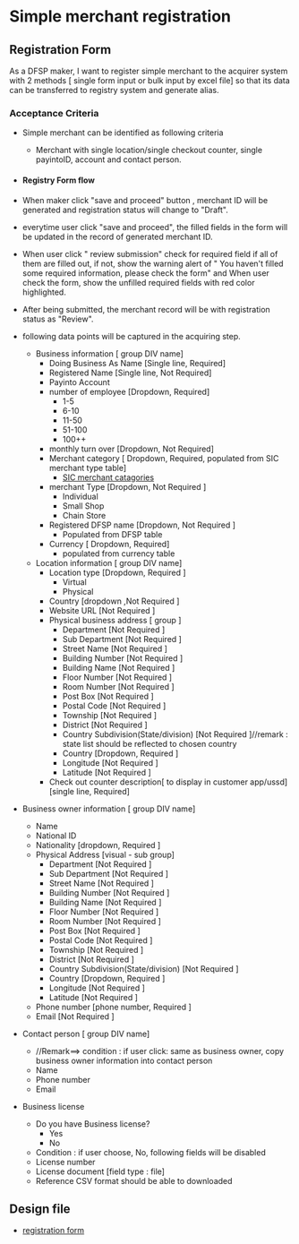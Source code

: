 # Simple merchant registration 
## Registration Form 
As a DFSP maker, I want to register simple merchant to the acquirer system with 2 methods [ single form input or bulk input by excel file] so that its data can be transferred to registry system and generate alias. 

### Acceptance Criteria

* Simple merchant can be identified as following criteria
    * Merchant with single location/single checkout counter, single payintoID, account and contact person. 

* #### Registry Form flow

* When maker click "save and proceed" button , merchant ID will be generated and registration status will change to "Draft".
* everytime user click "save and proceed", the filled fields in the form will be updated in the record of generated merchant ID.
* When user click " review submission" check for required field if all of them are filled out, if not, show the warning alert of " You haven't filled some required information, please check the form" and When user check the form, show the unfilled required fields with red color highlighted. 
* After being submitted, the merchant record will be with registration status as "Review".  

* following data points will be captured in the acquiring step.

    * Business information  [ group DIV name]
        * Doing Business As Name  [Single line, Required]
        * Registered Name [Single line, Not Required]
        * Payinto Account
        * number of employee [Dropdown, Required]
            * 1-5 
            * 6-10 
            * 11-50 
            * 51-100 
            * 100++ 
        * monthly turn over [Dropdown, Not Required]
        * Merchant category  [ Dropdown, Required, populated from SIC merchant type table] 
            * [SIC merchant catagories](https://resources.companieshouse.gov.uk/sic/)
        * merchant Type [Dropdown, Not Required ]
            * Individual
            * Small Shop
            * Chain Store
        * Registered DFSP name [Dropdown, Not Required ] 
            * Populated from DFSP table
        * Currency [ Dropdown, Required]
            * populated from currency table
    * Location information [ group DIV name]
        * Location type  [Dropdown, Required ] 
            * Virtual  
            * Physical  
        * Country [dropdown ,Not Required ]  
        * Website URL [Not Required ] 
        * Physical business address [ group ]
            * Department [Not Required ]
            * Sub Department [Not Required ]
            * Street Name [Not Required ]
            * Building Number [Not Required ]
            * Building Name [Not Required ]
            * Floor Number [Not Required ]
            * Room Number [Not Required ]
            * Post Box [Not Required ]
            * Postal Code [Not Required ]
            * Township [Not Required ]
            * District [Not Required ]
            * Country Subdivision(State/division) [Not Required ]//remark : state list should be reflected to chosen country 
            * Country  [Dropdown, Required ]
            * Longitude [Not Required ]
            * Latitude [Not Required ]
        * Check out counter description[ to display in customer app/ussd] [single line, Required]
* Business owner information [ group DIV name]
    * Name  
    * National ID  
    * Nationality [dropdown, Required ] 
    * Physical Address  [visual - sub group]
        * Department [Not Required ]
        * Sub Department [Not Required ]
        * Street Name [Not Required ]
        * Building Number [Not Required ]
        * Building Name [Not Required ]
        * Floor Number [Not Required ]
        * Room Number [Not Required ]
        * Post Box [Not Required ]
        * Postal Code [Not Required ]
        * Township [Not Required ]
        * District [Not Required ]
        * Country Subdivision(State/division) [Not Required ]
        * Country  [Dropdown, Required ]
        * Longitude [Not Required ]
        * Latitude [Not Required ]
    * Phone number [phone number, Required ]
    * Email [Not Required ] 
* Contact person  [ group DIV name]
    * //Remark==> condition : if user click: same as business owner, copy business owner information into contact person 
    * Name  
    * Phone number 
    * Email  
* Business license 
    * Do you have Business license? 
        * Yes  
        * No 
    * Condition : if user choose, No, following fields will be disabled 
    * License number 
    * License document [field type : file] 
    * Reference CSV format should be able to downloaded  

## Design file 
* [registration form](https://www.figma.com/proto/sEFusJJ4pQedgXvfRixE7b/Merchant-Registry-Prototype?page-id=1435%3A7881&type=design&node-id=1435-15900&viewport=528%2C298%2C0.35&t=3AEfehrhNBILWl7q-1&scaling=scale-down&starting-point-node-id=1517%3A10353&show-proto-sidebar=1&mode=design)
